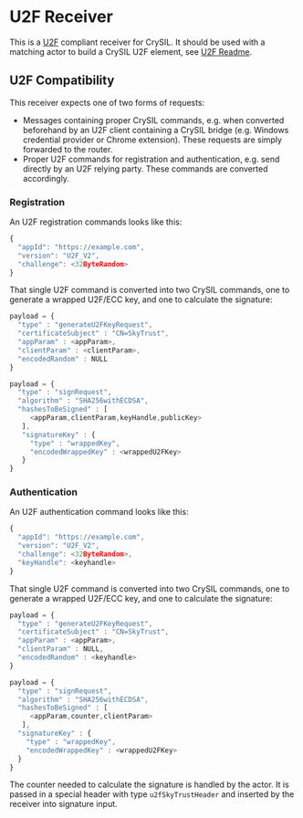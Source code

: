 # U2F Receiver

This is a [U2F](https://www.yubico.com/applications/fido/) compliant receiver for CrySIL. It should be used with a matching actor to build a CrySIL U2F element, see [U2F Readme](./../../../../README-U2F.md).

## U2F Compatibility

This receiver expects one of two forms of requests:

* Messages containing proper CrySIL commands, e.g. when converted beforehand by an U2F client containing a CrySIL bridge (e.g. Windows credential provider or Chrome extension). These requests are simply forwarded to the router.
* Proper U2F commands for registration and authentication, e.g. send directly by an U2F relying party. These commands are converted accordingly.

### Registration

An U2F registration commands looks like this:

``` JavaScript
{
  "appId": "https://example.com",
  "version": "U2F_V2",
  "challenge": <32ByteRandom>
}
```

That single U2F command is converted into two CrySIL commands, one to generate a wrapped U2F/ECC key, and one to calculate the signature:

``` JavaScript
payload = {
  "type" : "generateU2FKeyRequest",
  "certificateSubject" : "CN=SkyTrust",
  "appParam" : <appParam>,
  "clientParam" : <clientParam>,
  "encodedRandom" : NULL
}
```

``` JavaScript
payload = {
  "type" : "signRequest",
  "algorithm" : "SHA256withECDSA",
  "hashesToBeSigned" : [
     <appParam,clientParam,keyHandle,publicKey>
   ],
   "signatureKey" : {
     "type" : "wrappedKey",
     "encodedWrappedKey" : <wrappedU2FKey>
   }
}
```

### Authentication

An U2F authentication command looks like this:

``` JavaScript
{
  "appId": "https://example.com",
  "version": "U2F_V2",
  "challenge": <32ByteRandom>,
  "keyHandle": <keyhandle>
}
```

That single U2F command is converted into two CrySIL commands, one to generate a wrapped U2F/ECC key, and one to calculate the signature:

``` JavaScript
payload = {
  "type" : "generateU2FKeyRequest",
  "certificateSubject" : "CN=SkyTrust",
  "appParam" : <appParam>,
  "clientParam" : NULL,
  "encodedRandom" : <keyhandle>
}
```

``` JavaScript
payload = {
  "type" : "signRequest",
  "algorithm" : "SHA256withECDSA",
  "hashesToBeSigned" : [
     <appParam,counter,clientParam>
   ],
  "signatureKey" : {
    "type" : "wrappedKey",
    "encodedWrappedKey" : <wrappedU2FKey>
  }
}
```

The counter needed to calculate the signature is handled by the actor. It is passed in a special header with type `u2fSkyTrustHeader` and inserted by the receiver into signature input.

